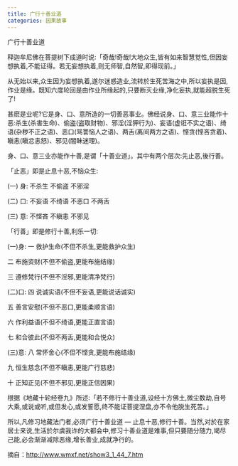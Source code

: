 ```yaml
---
title: 广行十善业道
categories: 因果故事
---
```


	   
广行十善业道

释迦牟尼佛在菩提树下成道时说:「奇哉!奇哉!大地众生,皆有如来智慧觉性,但因妄想执着,不能证得。若无妄想执着,则无师智,自然智,即得现前。」

从无始以来,众生因为妄想执着,遂尔迷惑造业,流转於生死苦海之中,所以妄执是因,作业是缘。既知六度轮回是由作业所缘起的,只要断灭业缘,净化妄执,就能超脱生死了!

甚麽是业呢?它是身、口、意所造的一切善恶事业。佛经说身、口、意三业能作十恶:杀生(杀害生命)、偷盗(盗取财物)、邪淫(淫狎行为)、妄语(虚诳不实之语)、绮语(杂秽不正之语)、恶口(骂詈恼人之语)、两舌(离间两方之语)、悭贪(悭吝贪着)、瞋恚(瞋忿恚怒)、邪见(闇眛迷理)。

身、口、意三业亦能作十善,是谓「十善业道」。其中有两个层次:先止恶,後行善。

「止恶」即是止息十恶,不恼众生:

(一) 身: 不杀生 不偷盗 不邪淫

(二) 口: 不妄语 不绮语 不恶口 不两舌

(三) 意: 不悭吝 不瞋恚 不邪见

「行善」即是修行十善,利乐一切:

(一)身: 一 救护生命(不但不杀生,更能救护众生)

二 布施资财(不但不偷盗,更能布施结缘)

三 遵修梵行(不但不淫邪,更能清净梵行)

(二)口: 四 说诚实语(不但不妄语,更能说话诚实)

五 善言安慰(不但不恶口,更能柔顺言语)

六 作利益语(不但不绮语,更能正直言语)

七 和合彼此(不但不两舌,更能和合悦众)

(三)意: 八 常怀舍心(不但不悭贪,更能布施结缘)

九 恒生慈念(不但不瞋恚,更能广行慈悲)

十 正知正见(不但不邪见,更能正信因果)

根据《地藏十轮经卷九》所述:「若不修行十善业道,设经十方佛土,微尘数劫,自号大乘,或说或听,或但发心,或发誓愿,终不能证菩提涅盘,亦不令他脱生死苦。」

所以,凡修习地藏法门者,必须广行十善业道 — 止息十恶,修行十善。当然,对於在家居士来说,生活於尔虞我诈的大都会中,修习十善业道是难事,但只要随分随力,竭尽己能,必会渐渐减除恶缘,增长善业,成就净行的。


摘自：http://www.wmxf.net/show3_1_44_7.htm